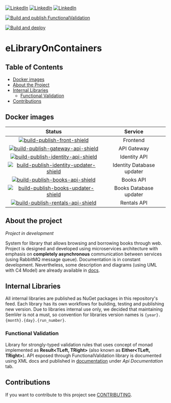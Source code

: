 

[![LinkedIn][linkedin-shield-kulik]][linkedin-url-kulik] [![LinkedIn][linkedin-shield-swislocki]][linkedin-url-swislocki] [![LinkedIn][linkedin-shield-zajaczkowski]][linkedin-url-zajaczkowski]

[![Build and publish FunctionalValidation][build-publish-functional-validation-shield]][build-publish-functional-validation-url] 

 [![Build and deploy][build-deploy-docs-shield]][build-deploy-docs-url] 

# eLibraryOnContainers

## Table of Contents

* [Docker images](#docker-images)
* [About the Project](#about-the-project)
* [Internal Libraries](#internal-libraries)
	* [Functional Validation](#functional-validation)
* [Contributions](#contributions)

## Docker images
| Status| Service|
|:---:|:----:|
| [![build-publish-front-shield]][build-publish-front-url]  | Frontend |
| [![build-publish-gateway-api-shield]][build-publish-gateway-api-url]  | API Gateway |
| [![build-publish-identity-api-shield]][build-publish-identity-api-url]  | Identity API |
| [![build-publish-identity-updater-shield]][build-publish-identity-updater-url]  | Identity Database updater|
| [![build-publish-books-api-shield]][build-publish-books-api-url]  | Books API |
| [![build-publish-books-updater-shield]][build-publish-books-updater-url]  | Books Database updater|
| [![build-publish-rentals-api-shield]][build-publish-rentals-api-url]  | Rentals API |

## About the project
*Project in development*

System for library that allows browsing and borrowing books through web. Project is designed and developed using microservices architecture with emphasis on **completely asynchronous** communication between services (using RabbitMQ message queue). Documentation is in constant development. Nevertheless, some description and diagrams (using UML with C4 Model) are already available in [docs](https://e-library-on-containers.github.io/e-library-on-containers/articles/diagrams.html).

## Internal Libraries
All internal libraries are published as NuGet packages in this repository's feed. Each library has its own workflows for building, testing and publishing new version.
Due to libraries internal use only, we decided that maintaining SemVer is not a must, so convention for libraries version names is `{year}.{month}.{day}.{run_number}`.

### Functional Validation
Library for strongly-typed validation rules that uses concept of monad implemented as **Result<TLeft, TRight>** (also known as **Either<TLeft, TRight>**). API exposed through FunctionalValidation library is documented using XML docs and published in [documentation](https://e-library-on-containers.github.io/e-library-on-containers/api/index.html) under *Api Documentation* tab.

## Contributions
If you want to contribute to this project see [CONTRIBUTING](CONTRIBUTING.md).

[linkedin-shield-zajaczkowski]: https://img.shields.io/badge/LinkedIn-Zajączkowski-blue?logo=linkedin
[linkedin-url-zajaczkowski]: https://www.linkedin.com/in/krzysztof-m-zajaczkowski/
[linkedin-shield-kulik]: https://img.shields.io/badge/LinkedIn-Kulik-blue?logo=linkedin
[linkedin-url-kulik]: https://www.linkedin.com/in/%E2%98%95-rafa%C5%82-kulik-12733a189/
[linkedin-shield-swislocki]: https://img.shields.io/badge/LinkedIn-Świsłocki-blue?logo=linkedin
[linkedin-url-swislocki]: https://www.linkedin.com/in/jakub-swislocki/
[build-deploy-docs-shield]: https://img.shields.io/github/actions/workflow/status/e-library-on-containers/e-library-on-containers/publish-docs.yml?label=Build%20and%20deploy%20docs&logo=GitHub
[build-deploy-docs-url]: https://github.com/e-library-on-containers/e-library-on-containers/actions/workflows/publish-docs.yml
[build-publish-functional-validation-shield]: https://img.shields.io/github/actions/workflow/status/e-library-on-containers/e-library-on-containers/functional-validation-publish.yml?label=Publish%20FunctionalValidation%20package&logo=GitHub
[build-publish-functional-validation-url]: https://github.com/e-library-on-containers/e-library-on-containers/actions/workflows/functional-validation-publish.yml

[build-publish-books-api-shield]: https://img.shields.io/github/actions/workflow/status/e-library-on-containers/e-library-on-containers/books-api-publish-docker.yml?label=Push%20to%20Docker%20Hub&logo=Docker
[build-publish-books-api-url]: https://github.com/e-library-on-containers/e-library-on-containers/actions/workflows/books-api-publish-docker.yml

[build-publish-books-updater-shield]: https://img.shields.io/github/actions/workflow/status/e-library-on-containers/e-library-on-containers/books-db-updater-publish-docker.yml?label=Push%20to%20Docker%20Hub&logo=Docker
[build-publish-books-updater-url]: https://github.com/e-library-on-containers/e-library-on-containers/actions/workflows/books-db-updater-publish-docker.yml

[build-publish-front-shield]: https://img.shields.io/github/actions/workflow/status/e-library-on-containers/e-library-on-containers/front-prod-publish-docker.yml?label=Push%20to%20Docker%20Hub&logo=Docker
[build-publish-front-url]: https://github.com/e-library-on-containers/e-library-on-containers/actions/workflows/front-prod-publish-docker.yml

[build-publish-gateway-api-shield]: https://img.shields.io/github/actions/workflow/status/e-library-on-containers/e-library-on-containers/gateway-api-publish-docker.yml?label=Push%20to%20Docker%20Hub&logo=Docker
[build-publish-gateway-api-url]: https://github.com/e-library-on-containers/e-library-on-containers/actions/workflows/gateway-api-publish-docker.yml

[build-publish-identity-api-shield]: https://img.shields.io/github/actions/workflow/status/e-library-on-containers/e-library-on-containers/identity-api-publish-docker.yml?label=Push%20to%20Docker%20Hub&logo=Docker
[build-publish-identity-api-url]: https://github.com/e-library-on-containers/e-library-on-containers/actions/workflows/identity-api-publish-docker.yml

[build-publish-identity-updater-shield]: https://img.shields.io/github/actions/workflow/status/e-library-on-containers/e-library-on-containers/identity-db-updater-publish-docker.yml?label=Push%20to%20Docker%20Hub&logo=Docker
[build-publish-identity-updater-url]: https://github.com/e-library-on-containers/e-library-on-containers/actions/workflows/identity-db-updater-publish-docker.yml

[build-publish-rentals-api-shield]: https://img.shields.io/github/actions/workflow/status/e-library-on-containers/e-library-on-containers/rentals-publish-docker.yml?label=Push%20to%20Docker%20Hub&logo=Docker
[build-publish-rentals-api-url]: https://github.com/e-library-on-containers/e-library-on-containers/actions/workflows/rentals-publish-docker.yml